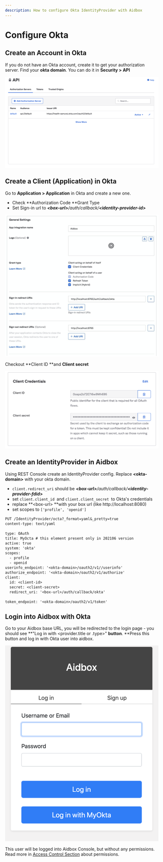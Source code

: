 ```yaml
---
description: How to configure Okta IdentityProvider with Aidbox
---
```


# Configure Okta

## Create an Account in Okta

If you do not have an Okta account, create it to get your authorization server. Find your **okta domain**. You can do it in **Security > API**

![](<../../../.gitbook/assets/image (47).png>)

## Create a Client (Application) in Okta

Go to **Application > Application** in Okta and create a new one.

* Check **Authorization Code **Grant Type
* Set Sign-in url to _**\<box-url>**/auth/callback/**\<identity-provider-id>**_

![](<../../../.gitbook/assets/image (43).png>)

Checkout **Client ID **and **Client secret**

![](<../../../.gitbook/assets/image (44).png>)

## Create an IdentityProvider in Aidbox

Using REST Console create an IdentityProvider config. Replace **\<okta-domain>** with your okta domain.

* `client.redirect_uri` should be _**\<box-url>**/auth/callback/**\<identity-provider-fdid>**_
* set `client.client_id `and `client.client_secret `to Okta's credentials
* replace **\<box-url> **with your box url (like http://localhost:8080)
* set scopes to `['profile', 'openid']`

```
PUT /IdentityProvider/octa?_format=yaml&_pretty=true
content-type: text/yaml

type: OAuth
title: MyOcta # this element present only in 202106 version
active: true
system: 'okta'
scopes:
  - profile
  - openid
userinfo_endpoint: '<okta-domain>/oauth2/v1//userinfo'
authorize_endpoint: '<okta-domain>/oauth2/v1/authorize'
client:
  id: <client-id>
  secret: <client-secret>
  redirect_uri: '<box-url>/auth/callback/okta'

token_endpoint: '<okta-domain>/oauth2/v1/token'
```

## Login into Aidbox with Okta

Go to your Aidbox base URL, you will be redirected to the login page - you should see **"Log in with \<provider.title or .type>" **button**. **Press this button and log in with Okta user into aidbox.

![](<../../../.gitbook/assets/image (45).png>)

This user will be logged into Aidbox Console, but without any permissions. Read more in [Access Control Section](../../security/) about permissions.

